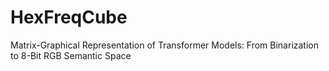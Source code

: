 # HexFreqCube
Matrix-Graphical Representation of Transformer Models: From Binarization to 8-Bit RGB Semantic Space
